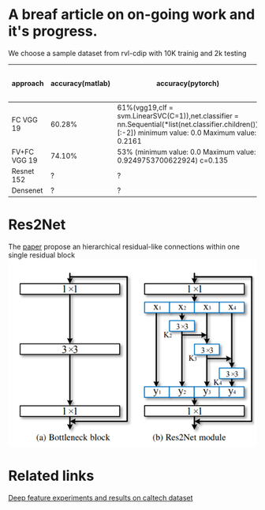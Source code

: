 # A breaf article on on-going work and it's progress.



We choose a sample dataset from rvl-cdip with 10K trainig and 2k testing

|approach|accuracy(matlab)|accuracy(pytorch)|accuracy with finetuning|Finetune with [res2net](#res2net) layer|
|--|--|--|--|--|
FC VGG 19 | 60.28\%|61\%(vgg19,clf = svm.LinearSVC(C=1)),net.classifier = nn.Sequential(*list(net.classifier.children())[:-2]) minimum value:  0.0 Maximum value: 0.2161|?|?|
FV+FC VGG 19|74.10\%|53\% (minimum value:  0.0 Maximum value: 0.9249753700622924) c=0.135|?|?|
Resnet 152|?|?|?|?|
Densenet|?|?|?|?|

# Res2Net
The [paper](https://arxiv.org/pdf/1904.01169.pdf) propose an hierarchical residual-like
connections within one single residual block
![Res2net](pic1.png)


# Related links
[Deep feature experiments and results on caltech dataset](deepFeatureEXP.md)
